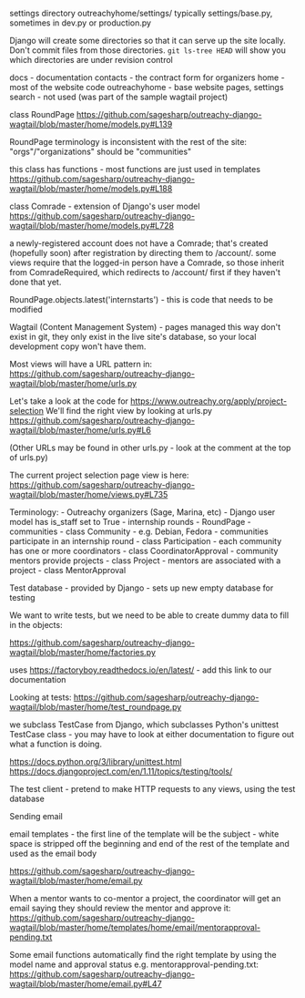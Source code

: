 settings directory
 outreachyhome/settings/
typically settings/base.py, sometimes in dev.py or production.py

Django will create some directories so that it can serve up the site locally. Don't commit files from those directories. `git ls-tree HEAD` will show you which directories are under revision control

docs - documentation
contacts - the contract form for organizers
home - most of the website code
outreachyhome - base website pages, settings
search - not used (was part of the sample wagtail project)

class RoundPage
https://github.com/sagesharp/outreachy-django-wagtail/blob/master/home/models.py#L139

RoundPage terminology is inconsistent with the rest of the site: "orgs"/"organizations" should be "communities"

this class has functions - most functions are just used in templates
https://github.com/sagesharp/outreachy-django-wagtail/blob/master/home/models.py#L188

class Comrade - extension of Django's user model
https://github.com/sagesharp/outreachy-django-wagtail/blob/master/home/models.py#L728

a newly-registered account does not have a Comrade; that's created (hopefully soon) after registration by directing them to /account/. some views require that the logged-in person have a Comrade, so those inherit from ComradeRequired, which redirects to /account/ first if they haven't done that yet.

RoundPage.objects.latest('internstarts') - this is code that needs to be modified

Wagtail (Content Management System) - pages managed this way don't exist in git, they only exist in the live site's database, so your local development copy won't have them.

Most views will have a URL pattern in:
https://github.com/sagesharp/outreachy-django-wagtail/blob/master/home/urls.py

Let's take a look at the code for https://www.outreachy.org/apply/project-selection
We'll find the right view by looking at urls.py
https://github.com/sagesharp/outreachy-django-wagtail/blob/master/home/urls.py#L6

(Other URLs may be found in other urls.py - look at the comment at the top of urls.py)

The current project selection page view is here:
    https://github.com/sagesharp/outreachy-django-wagtail/blob/master/home/views.py#L735

Terminology:
    - Outreachy organizers (Sage, Marina, etc) - Django user model has is_staff set to True
    - internship rounds - RoundPage
    - communities - class Community - e.g. Debian, Fedora
    - communities participate in an internship round - class Participation
    - each community has one or more coordinators - class CoordinatorApproval
    - community mentors provide projects - class Project
    - mentors are associated with a project - class MentorApproval


Test database - provided by Django - sets up new empty database for testing

We want to write tests, but we need to be able to create dummy data to fill in the objects:

https://github.com/sagesharp/outreachy-django-wagtail/blob/master/home/factories.py

uses https://factoryboy.readthedocs.io/en/latest/ - add this link to our documentation

Looking at tests:
    https://github.com/sagesharp/outreachy-django-wagtail/blob/master/home/test_roundpage.py

we subclass TestCase from Django, which subclasses Python's unittest TestCase class - you may have to look at either documentation to figure out what a function is doing.

https://docs.python.org/3/library/unittest.html
https://docs.djangoproject.com/en/1.11/topics/testing/tools/

The test client - pretend to make HTTP requests to any views, using the test database

Sending email

email templates - the first line of the template will be the subject - white space is stripped off the beginning and end of the rest of the template and used as the email body

https://github.com/sagesharp/outreachy-django-wagtail/blob/master/home/email.py

When a mentor wants to co-mentor a project, the coordinator will get an email saying they should review the mentor and approve it:
https://github.com/sagesharp/outreachy-django-wagtail/blob/master/home/templates/home/email/mentorapproval-pending.txt

Some email functions automatically find the right template by using the model name and approval status e.g. mentorapproval-pending.txt:
    https://github.com/sagesharp/outreachy-django-wagtail/blob/master/home/email.py#L47
